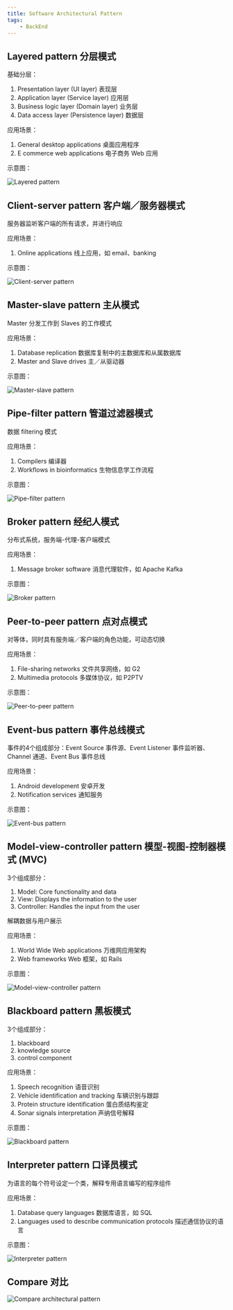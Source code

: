```yaml
---
title: Software Architectural Pattern
tags: 
    - BackEnd
---
```


## Layered pattern 分层模式

基础分层：
1. Presentation layer (UI layer) 表现层
2. Application layer (Service layer) 应用层
3. Business logic layer (Domain layer) 业务层
4. Data access layer (Persistence layer) 数据层

应用场景：
1. General desktop applications 桌面应用程序
2. E commerce web applications 电子商务 Web 应用

示意图：

![Layered pattern](/imgs/architectural-pattern-layered.png)


## Client-server pattern 客户端／服务器模式

服务器监听客户端的所有请求，并进行响应

应用场景：
1. Online applications 线上应用，如 email、banking

示意图：

![Client-server pattern](/imgs/architectural-pattern-c-s.png)


## Master-slave pattern 主从模式

Master 分发工作到 Slaves 的工作模式

应用场景：
1. Database replication 数据库复制中的主数据库和从属数据库
2. Master and Slave drives 主／从驱动器

示意图：

![Master-slave pattern](/imgs/architectural-pattern-m-s.png)


## Pipe-filter pattern 管道过滤器模式

数据 filtering 模式

应用场景：
1. Compilers 编译器
2. Workflows in bioinformatics 生物信息学工作流程

示意图：

![Pipe-filter pattern](/imgs/architectural-pattern-p-f.png)


## Broker pattern 经纪人模式

分布式系统，服务端-代理-客户端模式

应用场景：
1. Message broker software 消息代理软件，如 Apache Kafka

示意图：

![Broker pattern](/imgs/architectural-pattern-broker.png)


## Peer-to-peer pattern 点对点模式

对等体，同时具有服务端／客户端的角色功能，可动态切换

应用场景：
1. File-sharing networks 文件共享网络，如 G2
2. Multimedia protocols 多媒体协议，如 P2PTV

示意图：

![Peer-to-peer pattern](/imgs/architectural-pattern-p2p.png)


## Event-bus pattern 事件总线模式

事件的4个组成部分：Event Source 事件源、Event Listener 事件监听器、Channel 通道、Event Bus 事件总线

应用场景：
1. Android development 安卓开发
2. Notification services 通知服务

示意图：

![Event-bus pattern](/imgs/architectural-pattern-e-b.png)


## Model-view-controller pattern 模型-视图-控制器模式 (MVC)

3个组成部分：
1. Model: Core functionality and data
2. View: Displays the information to the user
3. Controller: Handles the input from the user

解耦数据与用户展示

应用场景：
1. World Wide Web applications 万维网应用架构
2. Web frameworks Web 框架，如 Rails

示意图：

![Model-view-controller pattern](/imgs/architectural-pattern-mvc.png)


## Blackboard pattern 黑板模式

3个组成部分：
1. blackboard 
2. knowledge source
3. control component

应用场景：
1. Speech recognition 语音识别
2. Vehicle identification and tracking 车辆识别与跟踪
3. Protein structure identification 蛋白质结构鉴定
4. Sonar signals interpretation 声纳信号解释

示意图：

![Blackboard pattern](/imgs/architectural-pattern-blackboard.png)


## Interpreter pattern 口译员模式

为语言的每个符号设定一个类，解释专用语言编写的程序组件

应用场景：
1. Database query languages 数据库语言，如 SQL
2. Languages used to describe communication protocols 描述通信协议的语言

示意图：

![Interpreter pattern](/imgs/architectural-pattern-Interpreter.png)


## Compare 对比

![Compare architectural pattern](/imgs/architectural-pattern-compare.png)

